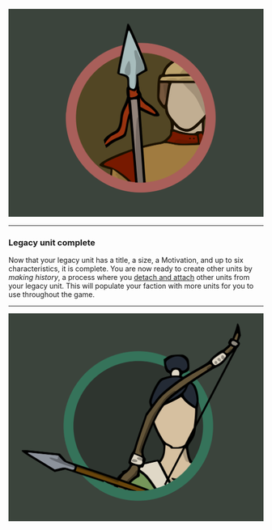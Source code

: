 ![Unit|40](/content/media/rpg/goldspear.png)

---

### Legacy unit complete


Now that your legacy unit has a title, a size, a Motivation, and up to six characteristics, it is complete.  You are now ready to create other units by _making history_, a process where you [detach and attach](/rpg_detach.html) other units from your legacy unit.  This will populate your faction with more units for you to use throughout the game.

---

![Unit|40](/content/media/rpg/greenarcher.png)